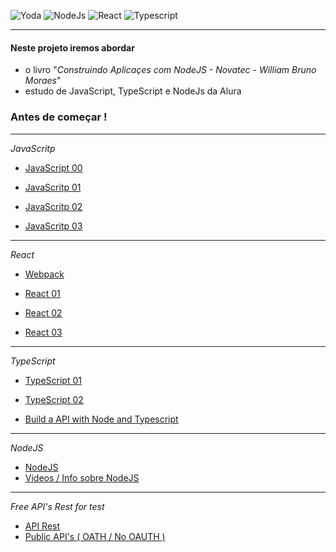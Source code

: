 
![Yoda](https://i.ytimg.com/vi/U5B71d1OR_M/maxresdefault.jpg)
![NodeJs](https://cdn.pixabay.com/photo/2015/04/23/17/41/node-js-736399_960_720.png)
![React](https://www.devangsolanki.com/wp-content/uploads/2018/07/reactjs-logo.svg)
![Typescript](https://www.vectorlogo.zone/logos/typescriptlang/typescriptlang-card.png)

---

#### Neste projeto iremos abordar 
 - o livro "*Construindo Aplicaçes com NodeJS - Novatec - William Bruno Moraes*"
 - estudo de JavaScript, TypeScript e NodeJs da Alura


### Antes de começar !

---

*JavaScritp*

 - [JavaScript 00](https://cursos.alura.com.br/course/javascript-padroes-abordagem-funcional)

 - [JavaScritp 01](https://cursos.alura.com.br/course/javascript-es6-orientacao-a-objetos-parte-1)

 - [JavaScritp 02](https://cursos.alura.com.br/course/javascript-es6-orientacao-a-objetos-parte-2)

 - [JavaScritp 03](https://cursos.alura.com.br/course/javascript-es6-orientacao-a-objetos-parte-3)

---

*React*

- [Webpack](https://cursos.alura.com.br/course/webpack)

- [React 01](https://cursos.alura.com.br/course/react)

- [React 02](https://cursos.alura.com.br/course/react-parte-2)

- [React 03](https://cursos.alura.com.br/course/react-parte-3)

---


*TypeScript*

 - [TypeScript 01](https://cursos.alura.com.br/course/typescript-parte1)

 - [TypeScript 02](https://cursos.alura.com.br/course/typescript-parte2)
 
 - [Build a API with Node and Typescript](https://www.sitepoint.com/how-to-use-typescript-to-build-a-node-api-with-express/?fbclid=IwAR19W-M72lvxFEv6jzMD0L_y08ZlehJ1YOMLYUkopitkq6TqwzST1_9uv0A) 
 
 
---

 *NodeJS*
  - [NodeJS](https://cursos.alura.com.br/course/nodejs-avancado)
  - [Videos / Info sobre NodeJS](https://github.com/angelozero/nodejs-README/blob/master/README.md)


---

*Free API's Rest for test*
  - [API Rest](https://reqres.in/)
  - [Public API's ( OATH / No OAUTH )](https://github.com/toddmotto/public-apis) 
